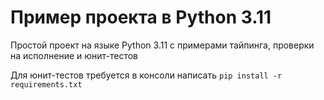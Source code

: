 # Пример проекта в Python 3.11
Простой проект на языке Python 3.11 с примерами тайпинга, проверки на исполнение и юнит-тестов

Для юнит-тестов требуется в консоли написать
`pip install -r requirements.txt`
